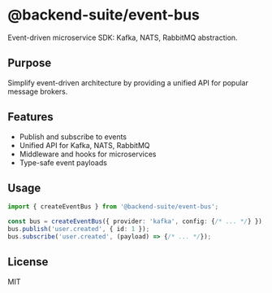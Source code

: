 # @backend-suite/event-bus

Event-driven microservice SDK: Kafka, NATS, RabbitMQ abstraction.

## Purpose
Simplify event-driven architecture by providing a unified API for popular message brokers.

## Features
- Publish and subscribe to events
- Unified API for Kafka, NATS, RabbitMQ
- Middleware and hooks for microservices
- Type-safe event payloads

## Usage
```ts
import { createEventBus } from '@backend-suite/event-bus';

const bus = createEventBus({ provider: 'kafka', config: {/* ... */} });
bus.publish('user.created', { id: 1 });
bus.subscribe('user.created', (payload) => {/* ... */});
```

## License
MIT 